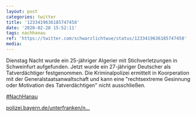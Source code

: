 ```yaml
---
layout: post
categories: twitter
title: '1233419636185747458'
date: '2020-02-28 15:52:11'
tags: nachhanau
ref: 'https://twitter.com/schwarzlichtwue/status/1233419636185747458'
media:
---
```

Dienstag Nacht wurde ein 25-jähriger Algerier mit Stichverletzungen in Schweinfurt aufgefunden. Jetzt wurde ein 27-jähriger Deutscher als Tatverdächtiger festgenommen.
Die Kriminalpolizei ermittelt in Koorperation mit der Generalstaatsanwaltschaft und kann eine "rechtsextreme Gesinnung oder Motivation des Tatverdächtigen" nicht ausschließen.

[#NachHanau](/t/nachhanau)

[polizei.bayern.de/unterfranken/n…](https://www.polizei.bayern.de/unterfranken/news/presse/aktuell/index.html/310559)